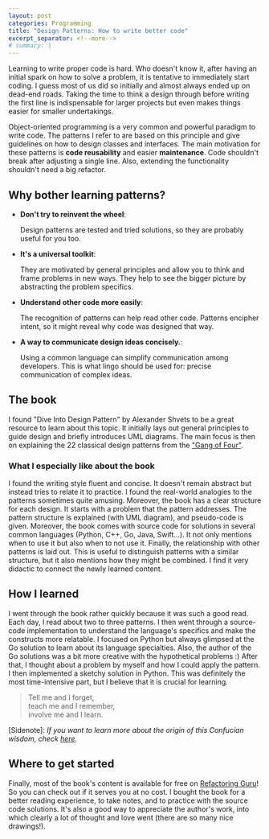 ```yaml
---
layout: post
categories: Programming
title: "Design Patterns: How to write better code"
excerpt_separator: <!--more-->
# summary: |
---
```


Learning to write proper code is hard. Who doesn't know it, after having an initial spark on how to solve a problem, it is tentative to immediately start coding. I guess most of us did so initially and almost always ended up on dead-end roads. Taking the time to think a design through before writing the first line is indispensable for larger projects but even makes things easier for smaller undertakings.
<!--more-->
Object-oriented programming is a very common and powerful paradigm to write code. The patterns I refer to are based on this principle and give guidelines on how to design classes and interfaces.
The main motivation for these patterns is **code reusability** and easier **maintenance**. Code shouldn't break after adjusting a single line. Also, extending the functionality shouldn't need a big refactor.

## Why bother learning patterns?
- **Don't try to reinvent the wheel**:
  
  Design patterns are tested and tried solutions, so they are probably useful for you too.
- **It's a universal toolkit**: 

    They are motivated by general principles and allow you to think and frame problems in new ways. They help to see the bigger picture by abstracting the problem specifics.

- **Understand other code more easily**:
    
    The recognition of patterns can help read other code. Patterns encipher intent, so it might reveal why code was designed that way.

- **A way to communicate design ideas concisely.**:

    Using a common language can simplify communication among developers. This is what lingo should be used for: precise communication of complex ideas.

## The book
I found "Dive Into Design Pattern" by Alexander Shvets to be a great resource to learn about this topic. It initially lays out general principles to guide design and briefly introduces UML diagrams. The main focus is then on explaining the 22 classical design patterns from the ["Gang of Four"](https://www.goodreads.com/book/show/85009.Design_Patterns).

### What I especially like about the book
I found the writing style fluent and concise. It doesn't remain abstract but instead tries to relate it to practice. I found the real-world analogies to the patterns sometimes quite amusing. Moreover, the book has a clear structure for each design. It starts with a problem that the pattern addresses. The pattern structure is explained (with UML diagram), and pseudo-code is given.
Moreover, the book comes with source code for solutions in several common languages (Python, C++, Go, Java, Swift...). It not only mentions when to use it but also when to not use it. Finally, the relationship with other patterns is laid out. This is useful to distinguish patterns with a similar structure, but it also mentions how they might be combined. I find it very didactic to connect the newly learned content.

## How I learned

I went through the book rather quickly because it was such a good read. Each day, I read about two to three patterns. I then went through a source-code implementation to understand the language's specifics and make the constructs more relatable. I focused on Python but always glimpsed at the Go solution to learn about its language specialties. Also, the author of the Go solutions was a bit more creative with the hypothetical problems :)
After that, I thought about a problem by myself and how I could apply the pattern. I then implemented a sketchy solution in Python. This was definitely the most time-intensive part, but I believe that it is crucial for learning.

> Tell me and I forget,  
> teach me and I remember,  
> involve me and I learn.

[Sidenote]: *If you want to learn more about the origin of this Confucian wisdom, check [here](https://quoteinvestigator.com/2019/02/27/tell/).*

## Where to get started
Finally, most of the book's content is available for free on [Refactoring Guru](https://refactoring.guru/design-patterns/)! So you can check out if it serves you at no cost. I bought the book for a better reading experience, to take notes, and to practice with the source code solutions. It's also a good way to appreciate the author's work, into which clearly a lot of thought and love went (there are so many nice drawings!).


